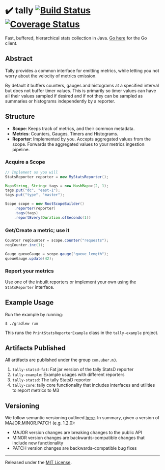 # :heavy_check_mark: tally [![Build Status][ci-img]][ci] [![Coverage Status][cov-img]][cov]

Fast, buffered, hierarchical stats collection in Java. [Go here](https://github.com/uber-go/tally) for the Go client.

## Abstract

Tally provides a common interface for emitting metrics, while letting you not worry about the velocity of metrics emission.

By default it buffers counters, gauges and histograms at a specified interval but does not buffer timer values.  This is primarily so timer values can have all their values sampled if desired and if not they can be sampled as summaries or histograms independently by a reporter.

## Structure

- **Scope**: Keeps track of metrics, and their common metadata.
- **Metrics**: Counters, Gauges, Timers and Histograms.
- **Reporter**: Implemented by you. Accepts aggregated values from the scope. Forwards the aggregated values to your metrics ingestion pipeline.

### Acquire a Scope

```java
// Implement as you will
StatsReporter reporter = new MyStatsReporter();

Map<String, String> tags = new HashMap<>(2, 1);
tags.put("dc", "east-1");
tags.put("type", "master");

Scope scope = new RootScopeBuilder()
    .reporter(reporter)
    .tags(tags)
    .reportEvery(Duration.ofSeconds(1))
```

### Get/Create a metric; use it
```java
Counter reqCounter = scope.counter("requests");
reqCounter.inc(1);

Gauge queueGauge = scope.gauge("queue_length");
queueGauge.update(42);
```

### Report your metrics

Use one of the inbuilt reporters or implement your own using the `StatsReporter` interface.

## Example Usage

Run the example by running:
```
$ ./gradlew run
```
This runs the `PrintStatsReporterExample` class in the `tally-example` project.

## Artifacts Published

All artifacts are published under the group `com.uber.m3`.

1. `tally-statsd-fat`: Fat jar version of the tally StatsD reporter
1. `tally-example`: Example usages with different reporters
1. `tally-statsd`: The tally StatsD reporter
1. `tally-core`: tally core functionality that includes interfaces and utilities to report metrics to M3

## Versioning
We follow semantic versioning outlined [here](http://semver.org/spec/v2.0.0.html). In summary,
given a version of MAJOR.MINOR.PATCH (e.g. 1.2.0):

- MAJOR version changes are breaking changes to the public API
- MINOR version changes are backwards-compatible changes that include new functionality
- PATCH version changes are backwards-compatible bug fixes
<hr>

Released under the [MIT License](LICENSE.md).

[ci-img]: https://travis-ci.org/uber-java/tally.svg?branch=master
[ci]: https://travis-ci.org/uber-java/tally
[cov-img]: https://coveralls.io/repos/github/uber-java/tally/badge.svg?branch=master
[cov]: https://coveralls.io/github/uber-java/tally?branch=master